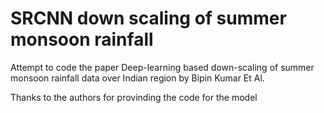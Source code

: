 # SRCNN down scaling of summer monsoon rainfall
Attempt to code the paper Deep-learning based down-scaling of summer monsoon rainfall data over Indian region by Bipin Kumar Et Al.

Thanks to the authors for provinding the code for the model
